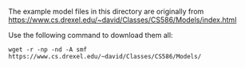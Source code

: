 The example model files in this directory are originally from
https://www.cs.drexel.edu/~david/Classes/CS586/Models/index.html

Use the following command to download them all:

```
wget -r -np -nd -A smf https://www.cs.drexel.edu/~david/Classes/CS586/Models/
```
